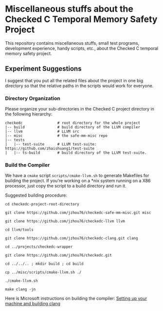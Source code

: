 # Miscellaneous stuffs about the Checked C Temporal Memory Safety Project

This repository contains miscellaneous stuffs, small test programs,
development experience, handy scripts, etc., about the Checked C
temporal memory safety project.

## Experiment Suggestions
I suggest that you put all the related files about the project in one
big directory so that the relative paths in the scripts would work
for everyone.

### Directory Organization
Please organize your sub-directories in the Checked C project directory
in the following hierarchy:

```shell
checkedc                # root directory for the whole project
|-- build               # build directory of the LLVM compiler
|-- llvm                # LLVM src
|-- misc                # the safe-mm-misc repo
|-- tests
|   |-- test-suite      # LLVM test-suite: https://github.com/zhaishuang1/test-suite
|   |-- ts-build        # build directory of the LLVM test-suite.
```

### Build the Compiler

We have a `cmake` script `scripts/cmake-llvm.sh` to generate Makefiles for
building the project. If you're working on a \*nix system running on a
X86 processor, just copy the script to a build directory and run it.

Suggested building procedure:
```
cd checkedc-project-root-directory

git clone https://github.com/jzhou76/checkedc-safe-mm-misc.git misc

git clone https://github.com/jzhou76/checkedc-llvm llvm

cd llvm/tools

git clone https://github.com/jzhou76/checkedc-clang.git clang

cd ../projects/checkedc-wrapper

git clone https://github.com/jzhou76/checkedc.git

cd ../../.. ; mkdir build ; cd build

cp ../misc/scripts/cmake-llvm.sh ./

./cmake-llvm.sh

make clang -jn
```

Here is Microsoft instructions on building the compiler: [Setting up your
machine and building
clang](https://github.com/microsoft/checkedc-clang/blob/master/clang/docs/checkedc/Setup-and-Build.md)
